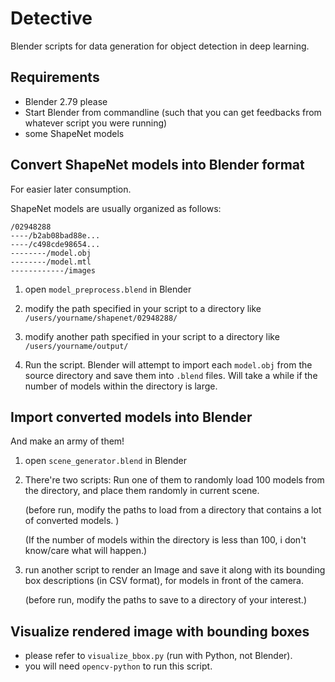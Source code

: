 # Detective

Blender scripts for data generation for object detection in deep learning.

## Requirements

- Blender 2.79 please
- Start Blender from commandline (such that you can get feedbacks from whatever script you were running)
- some ShapeNet models

## Convert ShapeNet models into Blender format

For easier later consumption.

ShapeNet models are usually organized as follows:

```text
/02948288
----/b2ab08bad88e...
----/c498cde98654...
--------/model.obj
--------/model.mtl
------------/images
```

1. open `model_preprocess.blend` in Blender

2. modify the path specified in your script to a directory like `/users/yourname/shapenet/02948288/`

3. modify another path specified in your script to a directory like `/users/yourname/output/`

4. Run the script. Blender will attempt to import each `model.obj` from the source directory and save them into `.blend` files. Will take a while if the number of models within the directory is large.

## Import converted models into Blender

And make an army of them!

1. open `scene_generator.blend` in Blender

2. There're two scripts: Run one of them to randomly load 100 models from the directory, and place them randomly in current scene.

    (before run, modify the paths to load from a directory that contains a lot of converted models. )

    (If the number of models within the directory is less than 100, i don't know/care what will happen.)

3. run another script to render an Image and save it along with its bounding box descriptions (in CSV format), for models in front of the camera.

    (before run, modify the paths to save to a directory of your interest.)

## Visualize rendered image with bounding boxes

- please refer to `visualize_bbox.py` (run with Python, not Blender).
- you will need `opencv-python` to run this script.
